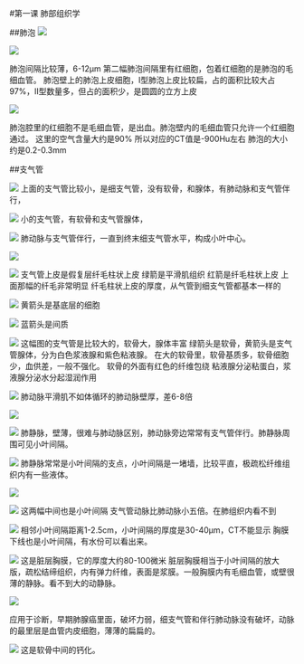 #第一课 肺部组织学

##肺泡
![](./_image/61841c2c329abf8de9ea67b4024b0c0.jpg)

![](./_image/9070c90ad0fc87d85ff4e58e3141cce.jpg)


肺泡间隔比较薄，6-12μm
第二幅肺泡间隔里有红细胞，包着红细胞的是肺泡的毛细血管。
肺泡壁上的肺泡上皮细胞，Ⅰ型肺泡上皮比较扁，占的面积比较大占97%，Ⅱ型数量多，但占的面积少，是圆圆的立方上皮

![](./_image/4509b4791d42e41d4559883e5cde910.jpg)

肺泡腔里的红细胞不是毛细血管，是出血。肺泡壁内的毛细血管只允许一个红细胞通过。
这里的空气含量大约是90%
所以对应的CT值是-900Hu左右
肺泡的大小约是0.2-0.3mm

##支气管

![](./_image/ee3d40771106efa73737c420a69861c.jpg)
上面的支气管比较小，是细支气管，没有软骨，和腺体，有肺动脉和支气管伴行，

![](./_image/70869fb5948ce6fdd7a89eeb41d17a5.jpg)
小的支气管，有软骨和支气管腺体，

![](./_image/d5a3d3272fef7173c27c2d3bc3ff59a.jpg)
肺动脉与支气管伴行，一直到终末细支气管水平，构成小叶中心。


![](./_image/d48e18a78839208354c9dc0eecce628.jpg)

![](./_image/3016e6f9a60ed9267d244e7b9632d43.jpg)
支气管上皮是假复层纤毛柱状上皮
绿箭是平滑肌组织
红箭是纤毛柱状上皮
上面那幅的纤毛非常明显
纤毛柱状上皮的厚度，从气管到细支气管都基本一样的

![](./_image/36a562de21833f991c4e178f3fa33d1.jpg)
黄箭头是基底层的细胞

![](./_image/638520099687560dc1e58aac77a5d9b.jpg)
蓝箭头是间质

![](./_image/5fc24ed37c6bf893cbd0195ee4d8cad.jpg)
这幅图的支气管是比较大的，软骨大，腺体丰富
绿箭头是软骨，黄箭头是支气管腺体，分为白色浆液腺和紫色粘液腺。
在大的软骨里，软骨基质多，软骨细胞少，血供差，一般不强化。
软骨的外面有红色的纤维包绕
粘液腺分泌粘蛋白，浆液腺分泌水分起湿润作用

![](./_image/b2b8b91995f0aa8a4553a3e743a6b98.jpg)
肺动脉平滑肌不如体循环的肺动脉壁厚，差6-8倍


![](./_image/4d1980305d554265396743ed738f1dd.jpg)

![](./_image/a72c1a863cef97adf8b56d86c5af9b0.jpg)
肺静脉，壁薄，很难与肺动脉区别，肺动脉旁边常常有支气管伴行。肺静脉周围可见小叶间隔。

![](./_image/9b969737ad558d82f1c1187a3a314a8.jpg)
肺静脉常常是小叶间隔的支点，小叶间隔是一堵墙，比较平直，极疏松纤维组织内有一些液体。

![](./_image/8da3c018ef67ebf9df53237cf212ddd.jpg)

![](./_image/72aa9e7502e3385104cc162fc540275.jpg)
这两幅中间也是小叶间隔
支气管动脉比肺动脉小五倍。在肺组织内看不到

![](./_image/0730289ebe1e02ad0b5e4640bc260ff.jpg)
相邻小叶间隔距离1-2.5cm，小叶间隔的厚度是30-40μm，CT不能显示
胸膜下线也是小叶间隔，有水份可以看出来。

![](./_image/fb86889a6e6698fd253d3ddd173c9ff.jpg)
这是脏层胸膜，它的厚度大约80-100微米
脏层胸膜相当于小叶间隔的放大版，疏松结缔组织，内有弹力纤维，表面是浆膜。一般胸膜内有毛细血管，或壁很薄的静脉。看不到大的动静脉。

![](./_image/ae3e8781fd48a24dd1c036faafa6473.jpg)

应用于诊断，早期肺腺癌里面，破坏力弱，细支气管和伴行肺动脉没有破坏，动脉的最里层是血管内皮细胞，薄薄的扁扁的。

![](./_image/059daaf904b44a09b72a329620f9a9f.jpg)
这是软骨中间的钙化。

